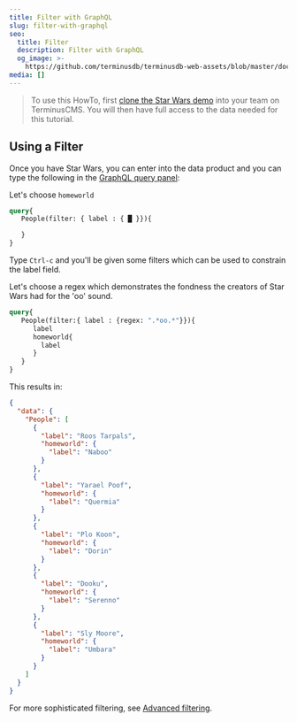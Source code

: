 ```yaml
---
title: Filter with GraphQL
slug: filter-with-graphql
seo:
  title: Filter
  description: Filter with GraphQL
  og_image: >-
    https://github.com/terminusdb/terminusdb-web-assets/blob/master/docs/graphql-filter.png?raw=true
media: []
---
```


> To use this HowTo, first [clone the Star Wars demo](/docs/clone-a-demo-terminuscms-project/) into your team on TerminusCMS. You will then have full access to the data needed for this tutorial.

## Using a Filter

Once you have Star Wars, you can enter into the data product and you can type the following in the [GraphQL query panel](/docs/graphql-basics/):

Let's choose `homeworld`

```graphql
query{
   People(filter: { label : { █ }}){

   }
}
```

Type `Ctrl-c` and you'll be given some filters which can be used to constrain the label field.

Let's choose a regex which demonstrates the fondness the creators of Star Wars had for the 'oo' sound.

```graphql
query{
   People(filter:{ label : {regex: ".*oo.*"}}){
      label
      homeworld{
        label
      }
   }
}
```

This results in:

```json
{
  "data": {
    "People": [
      {
        "label": "Roos Tarpals",
        "homeworld": {
          "label": "Naboo"
        }
      },
      {
        "label": "Yarael Poof",
        "homeworld": {
          "label": "Quermia"
        }
      },
      {
        "label": "Plo Koon",
        "homeworld": {
          "label": "Dorin"
        }
      },
      {
        "label": "Dooku",
        "homeworld": {
          "label": "Serenno"
        }
      },
      {
        "label": "Sly Moore",
        "homeworld": {
          "label": "Umbara"
        }
      }
    ]
  }
}
```

For more sophisticated filtering, see [Advanced filtering](/docs/advanced-filtering-with-graphql/).